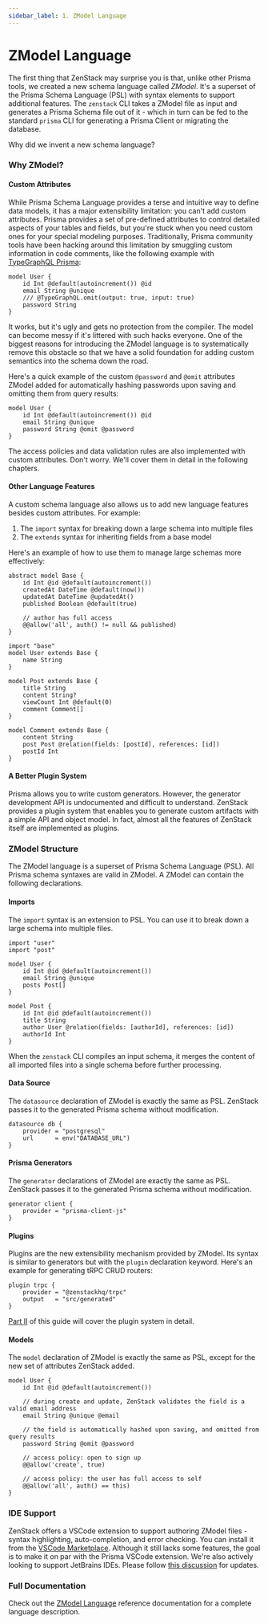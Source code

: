 ```yaml
---
sidebar_label: 1. ZModel Language
---
```


# ZModel Language

The first thing that ZenStack may surprise you is that, unlike other Prisma tools, we created a new schema language called *ZModel*. It's a superset of the Prisma Schema Language (PSL) with syntax elements to support additional features. The `zenstack` CLI takes a ZModel file as input and generates a Prisma Schema file out of it - which in turn can be fed to the standard `prisma` CLI for generating a Prisma Client or migrating the database.

Why did we invent a new schema language?

### Why ZModel?

#### Custom Attributes

While Prisma Schema Language provides a terse and intuitive way to define data models, it has a major extensibility limitation: you can't add custom attributes. Prisma provides a set of pre-defined attributes to control detailed aspects of your tables and fields, but you're stuck when you need custom ones for your special modeling purposes. Traditionally, Prisma community tools have been hacking around this limitation by smuggling custom information in code comments, like the following example with 
[TypeGraphQL Prisma](https://prisma.typegraphql.com/):

```zmodel
model User {
    id Int @default(autoincrement()) @id
    email String @unique
    /// @TypeGraphQL.omit(output: true, input: true)
    password String
}
```

It works, but it's ugly and gets no protection from the compiler. The model can become messy if it's littered with such hacks everyone. One of the biggest reasons for introducing the ZModel language is to systematically remove this obstacle so that we have a solid foundation for adding custom semantics into the schema down the road.

Here's a quick example of the custom `@password` and `@omit` attributes ZModel added for automatically hashing passwords upon saving and omitting them from query results:

```zmodel
model User {
    id Int @default(autoincrement()) @id
    email String @unique
    password String @omit @password
}
```

The access policies and data validation rules are also implemented with custom attributes. Don't worry. We'll cover them in detail in the following chapters.

#### Other Language Features

A custom schema language also allows us to add new language features besides custom attributes. For example:

1. The `import` syntax for breaking down a large schema into multiple files
2. The `extends` syntax for inheriting fields from a base model

Here's an example of how to use them to manage large schemas more effectively:

```zmodel title='base.zmodel'
abstract model Base {
    id Int @id @default(autoincrement())
    createdAt DateTime @default(now())
    updatedAt DateTime @updatedAt()
    published Boolean @default(true)

    // author has full access
    @@allow('all', auth() != null && published)
}
```

```zmodel title='schema.zmodel'
import "base"
model User extends Base {
    name String
}

model Post extends Base {
    title String
    content String?
    viewCount Int @default(0)
    comment Comment[]
}

model Comment extends Base {
    content String
    post Post @relation(fields: [postId], references: [id])
    postId Int
}
```

#### A Better Plugin System

Prisma allows you to write custom generators. However, the generator development API is undocumented and difficult to understand. ZenStack provides a plugin system that enables you to generate custom artifacts with a simple API and object model. In fact, almost all the features of ZenStack itself are implemented as plugins.

### ZModel Structure

The ZModel language is a superset of Prisma Schema Language (PSL). All Prisma schema syntaxes are valid in ZModel. A ZModel can contain the following declarations.

#### Imports

The `import` syntax is an extension to PSL. You can use it to break down a large schema into multiple files.

```zmodel title='schema.zmodel'
import "user"
import "post"
```

```zmodel title='user.zmodel'
model User {
    id Int @id @default(autoincrement())
    email String @unique
    posts Post[]
}
```

```zmodel title='post.zmodel'
model Post {
    id Int @id @default(autoincrement())
    title String
    author User @relation(fields: [authorId], references: [id])
    authorId Int
}
```

When the `zenstack` CLI compiles an input schema, it merges the content of all imported files into a single schema before further processing.

#### Data Source

The `datasource` declaration of ZModel is exactly the same as PSL. ZenStack passes it to the generated Prisma schema without modification.

```zmodel
datasource db {
    provider = "postgresql"
    url      = env("DATABASE_URL")
}
```

#### Prisma Generators

The `generator` declarations of ZModel are exactly the same as PSL. ZenStack passes it to the generated Prisma schema without modification.

```zmodel
generator client {
    provider = "prisma-client-js"
}
```

#### Plugins

Plugins are the new extensibility mechanism provided by ZModel. Its syntax is similar to generators but with the `plugin` declaration keyword. Here's an example for generating tRPC CRUD routers:

```zmodel
plugin trpc {
    provider = "@zenstackhq/trpc"
    output   = "src/generated"
}
```

[Part II](/docs/the-complete-guide/part2) of this guide will cover the plugin system in detail.

#### Models

The `model` declaration of ZModel is exactly the same as PSL, except for the new set of attributes ZenStack added.

```zmodel
model User {
    id Int @id @default(autoincrement())

    // during create and update, ZenStack validates the field is a valid email address
    email String @unique @email

    // the field is automatically hashed upon saving, and omitted from query results
    password String @omit @password

    // access policy: open to sign up
    @@allow('create', true)

    // access policy: the user has full access to self
    @@allow('all', auth() == this)
}
```

### IDE Support

ZenStack offers a VSCode extension to support authoring ZModel files - syntax highlighting, auto-completion, and error checking. You can install it from the [VSCode Marketplace](https://marketplace.visualstudio.com/items?itemName=zenstack.zenstack). Although it still lacks some features, the goal is to make it on par with the Prisma VSCode extension. We're also actively looking to support JetBrains IDEs. Please follow [this discussion](https://github.com/zenstackhq/zenstack/discussions/414) for updates.

### Full Documentation

Check out the [ZModel Language](/docs/reference/zmodel-language) reference documentation for a complete language description.
